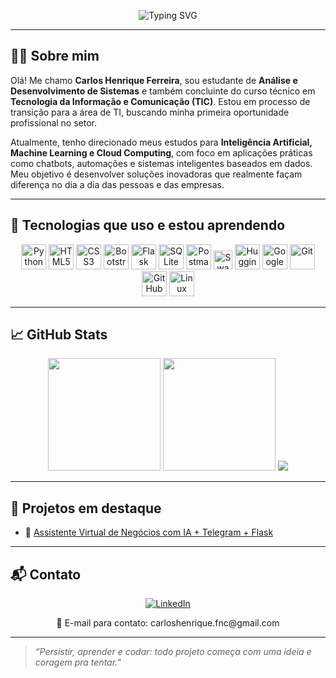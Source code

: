 <!-- Banner animado (funcional no GitHub) -->
<p align="center">
  <img src="https://readme-typing-svg.herokuapp.com?font=Fira+Code&duration=3000&pause=1000&color=F70000&center=true&vCenter=true&width=435&lines=Olá%2C+me+chamo+Carlos!;Desenvolvedor+em+formação;Foco+em+Python%2C+IA+e+Cloud+Computing!" alt="Typing SVG" />
</p>

---

## 👨‍💻 Sobre mim

Olá! Me chamo **Carlos Henrique Ferreira**, sou estudante de **Análise e Desenvolvimento de Sistemas** e também concluinte do curso técnico em **Tecnologia da Informação e Comunicação (TIC)**. Estou em processo de transição para a área de TI, buscando minha primeira oportunidade profissional no setor.

Atualmente, tenho direcionado meus estudos para **Inteligência Artificial, Machine Learning e Cloud Computing**, com foco em aplicações práticas como chatbots, automações e sistemas inteligentes baseados em dados. Meu objetivo é desenvolver soluções inovadoras que realmente façam diferença no dia a dia das pessoas e das empresas.


---

## 🚀 Tecnologias que uso e estou aprendendo

<div align="center">
  
  <!-- Linguagens e Web -->
  <img src="https://cdn.jsdelivr.net/gh/devicons/devicon/icons/python/python-original.svg" width="40" title="Python"/>
  <img src="https://cdn.jsdelivr.net/gh/devicons/devicon/icons/html5/html5-original.svg" width="40" title="HTML5"/>
  <img src="https://cdn.jsdelivr.net/gh/devicons/devicon/icons/css3/css3-original.svg" width="40" title="CSS3"/>
  <img src="https://cdn.jsdelivr.net/gh/devicons/devicon/icons/bootstrap/bootstrap-original.svg" width="40" title="Bootstrap"/>
  <img src="https://cdn.jsdelivr.net/gh/devicons/devicon/icons/flask/flask-original.svg" width="40" title="Flask"/>

  <!-- Banco de Dados e API -->
  <img src="https://cdn.jsdelivr.net/gh/devicons/devicon/icons/sqlite/sqlite-original.svg" width="40" title="SQLite"/>
  <img src="https://cdn.jsdelivr.net/gh/devicons/devicon/icons/postman/postman-original.svg" width="40" title="Postman"/>
  <img src="https://img.shields.io/badge/Swagger-85EA2D?style=flat&logo=swagger&logoColor=black" height="30" title="Swagger"/>

  <!-- IA / Cloud -->
  <img src="https://huggingface.co/front/assets/huggingface_logo-noborder.svg" width="40" title="Huggingface"/>
  <img src="https://cdn.jsdelivr.net/gh/devicons/devicon/icons/googlecloud/googlecloud-original.svg" width="40" title="Google Cloud"/>

  <!-- Versionamento e Sistema -->
  <img src="https://cdn.jsdelivr.net/gh/devicons/devicon/icons/git/git-original.svg" width="40" title="Git"/>
  <img src="https://cdn.jsdelivr.net/gh/devicons/devicon/icons/github/github-original.svg" width="40" title="GitHub"/>
  <img src="https://cdn.jsdelivr.net/gh/devicons/devicon/icons/linux/linux-original.svg" width="40" title="Linux"/>

</div>

---

## 📈 GitHub Stats

<div align="center">
  <img height="180em" src="https://github-readme-stats.vercel.app/api?username=Carlosferreiraz21&show_icons=true&theme=radical&count_private=true"/>
  <img height="180em" src="https://github-readme-stats.vercel.app/api/top-langs/?username=Carlosferreiraz21&layout=compact&langs_count=7&theme=radical"/>
  <img src="https://github-readme-streak-stats.herokuapp.com/?user=Carlosferreiraz21&theme=radical"/>
</div>

---

## 🧠 Projetos em destaque

- 🤖 [Assistente Virtual de Negócios com IA + Telegram + Flask](https://github.com/Carlosferreiraz21/Assistente-virtual)

---

## 📬 Contato

<p align="center">
  <a href="https://www.linkedin.com/in/carlos-henrique-ferreira-dev/" target="_blank">
    <img src="https://img.shields.io/badge/-LinkedIn-0A66C2?style=for-the-badge&logo=linkedin&logoColor=white" alt="LinkedIn">
  </a>
</p>

<p align="center">
  📧 E-mail para contato: carloshenrique.fnc@gmail.com
</p>

---

> *“Persistir, aprender e codar: todo projeto começa com uma ideia e coragem pra tentar.”*
